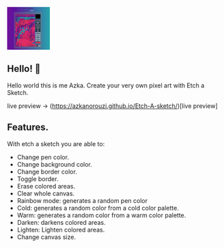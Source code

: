 <img src="./assets/screenShot.png" width="100" height="100">

## Hello! 👋

Hello world this is me Azka.
Create your very own pixel art with Etch a Sketch.

live preview -> (https://azkanorouzi.github.io/Etch-A-sketch/)[live preview]

## Features.

With etch a sketch you are able to:

- Change pen color.
- Change background color.
- Change border color.
- Toggle border.
- Erase colored areas.
- Clear whole canvas.
- Rainbow mode: generates a random pen color
- Cold: generates a random color from a cold color palette.
- Warm: generates a random color from a warm color palette.
- Darken: darkens colored areas.
- Lighten: Lighten colored areas.
- Change canvas size.
